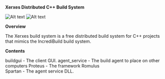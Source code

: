 **Xerxes Distributed C++ Build System**

![Alt text](/buildgui_screenshot0.jpg?raw=true "Build Gui 0")
![Alt text](/buildgui_screenshot1.jpg?raw=true "Build Gui 1")

**Overview**

The Xerxes build system is a free distributed build system for C++ projects that mimics the IncrediBuild build system.

**Contents**

buildgui - The client GUI.
agent_service - The build agent to place on other computers
Proteus - The framework
Romulus  
Spartan - The agent service DLL.
